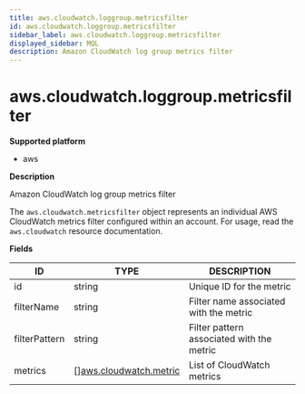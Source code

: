 ```yaml
---
title: aws.cloudwatch.loggroup.metricsfilter
id: aws.cloudwatch.loggroup.metricsfilter
sidebar_label: aws.cloudwatch.loggroup.metricsfilter
displayed_sidebar: MQL
description: Amazon CloudWatch log group metrics filter
---
```


# aws.cloudwatch.loggroup.metricsfilter

**Supported platform**

- aws

**Description**

Amazon CloudWatch log group metrics filter

The `aws.cloudwatch.metricsfilter` object represents an individual AWS CloudWatch metrics filter configured within an account. For usage, read the `aws.cloudwatch` resource documentation.

**Fields**

| ID            | TYPE                                                        | DESCRIPTION                               |
| ------------- | ----------------------------------------------------------- | ----------------------------------------- |
| id            | string                                                      | Unique ID for the metric                  |
| filterName    | string                                                      | Filter name associated with the metric    |
| filterPattern | string                                                      | Filter pattern associated with the metric |
| metrics       | &#91;&#93;[aws.cloudwatch.metric](aws.cloudwatch.metric.md) | List of CloudWatch metrics                |
